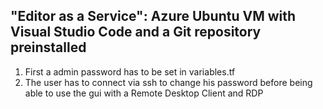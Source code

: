 ## "Editor as a Service": Azure Ubuntu VM with Visual Studio Code and a Git repository preinstalled

1. First a admin password has to be set in variables.tf
2. The user has to connect via ssh to change his password before being able to use the gui with a Remote Desktop Client and RDP